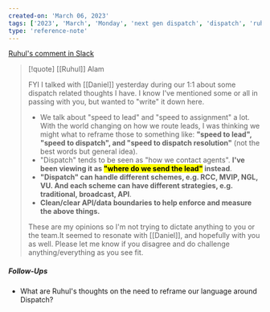 ```yaml
---
created-on: 'March 06, 2023'
tags: ['2023', 'March', 'Monday', 'next gen dispatch', 'dispatch', 'ruhul']
type: 'reference-note'
---
```


[Ruhul's comment in Slack](https://moveinc.slack.com/archives/D02PDGYSVUZ/p1677770970713049)

> [!quote]
> [[Ruhul]] Alam 
> 
> FYI I talked with [[Daniel]] yesterday during our 1:1 about some dispatch related thoughts I have. I know I've mentioned some or all in passing with you, but wanted to "write" it down here.
> 
> -   We talk about "speed to lead" and "speed to assignment" a lot. With the world changing on how we route leads, I was thinking we might what to reframe those to something like: **"speed to lead", "speed to dispatch", and "speed to dispatch resolution"** (not the best words but general idea).
> -   "Dispatch" tends to be seen as "how we contact agents". **I've been viewing it as <mark>"where do we send the lead"</mark> instead**.
> -   **"Dispatch" can handle different schemes, e.g. RCC, MVIP, NGL, VU. And each scheme can have different strategies, e.g. traditional, broadcast, API**.
> -   **Clean/clear API/data boundaries to help enforce and measure the above things.**
>
> These are my opinions so I'm not trying to dictate anything to you or the team.It seemed to resonate with [[Daniel]], and hopefully with you as well. Please let me know if you disagree and do challenge anything/everything as you see fit.

##### Follow-Ups
- What are Ruhul's thoughts on the need to reframe our language around Dispatch?